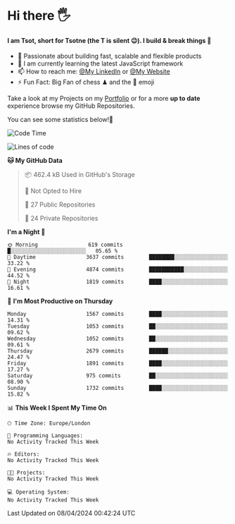 # Hi there :raised_hand_with_fingers_splayed:
#### I am Tsot, short for Tsotne (the T is silent :wink:). I build & break things :space_invader:
- :telescope: Passionate about building fast, scalable and flexible products
- :seedling: I am currently learning the latest JavaScript framework 
- :mailbox: How to reach me: [@My LinkedIn](https://www.linkedin.com/in/tsotne-gvadzabia/) or [@My Website](https://tsotne.co.uk/contact)
- :zap: Fun Fact: Big Fan of chess ♟ and the 👾 emoji

Take a look at my Projects on my [Portfolio](https://tsotne.co.uk/) or for a more **up to date** experience browse my GitHub Repositories.

You can see some statistics below!:space_invader:
<!--START_SECTION:waka-->
![Code Time](http://img.shields.io/badge/Code%20Time-761%20hrs%202%20mins-blue)

![Lines of code](https://img.shields.io/badge/From%20Hello%20World%20I%27ve%20Written-5.2%20million%20lines%20of%20code-blue)

**🐱 My GitHub Data** 

> 📦 462.4 kB Used in GitHub's Storage 
 > 
> 🚫 Not Opted to Hire
 > 
> 📜 27 Public Repositories 
 > 
> 🔑 24 Private Repositories 
 > 
**I'm a Night 🦉** 

```text
🌞 Morning                619 commits         █░░░░░░░░░░░░░░░░░░░░░░░░   05.65 % 
🌆 Daytime                3637 commits        ████████░░░░░░░░░░░░░░░░░   33.22 % 
🌃 Evening                4874 commits        ███████████░░░░░░░░░░░░░░   44.52 % 
🌙 Night                  1819 commits        ████░░░░░░░░░░░░░░░░░░░░░   16.61 % 
```
📅 **I'm Most Productive on Thursday** 

```text
Monday                   1567 commits        ████░░░░░░░░░░░░░░░░░░░░░   14.31 % 
Tuesday                  1053 commits        ██░░░░░░░░░░░░░░░░░░░░░░░   09.62 % 
Wednesday                1052 commits        ██░░░░░░░░░░░░░░░░░░░░░░░   09.61 % 
Thursday                 2679 commits        ██████░░░░░░░░░░░░░░░░░░░   24.47 % 
Friday                   1891 commits        ████░░░░░░░░░░░░░░░░░░░░░   17.27 % 
Saturday                 975 commits         ██░░░░░░░░░░░░░░░░░░░░░░░   08.90 % 
Sunday                   1732 commits        ████░░░░░░░░░░░░░░░░░░░░░   15.82 % 
```


📊 **This Week I Spent My Time On** 

```text
🕑︎ Time Zone: Europe/London

💬 Programming Languages: 
No Activity Tracked This Week

🔥 Editors: 
No Activity Tracked This Week

🐱‍💻 Projects: 
No Activity Tracked This Week

💻 Operating System: 
No Activity Tracked This Week
```


 Last Updated on 08/04/2024 00:42:24 UTC
<!--END_SECTION:waka-->
